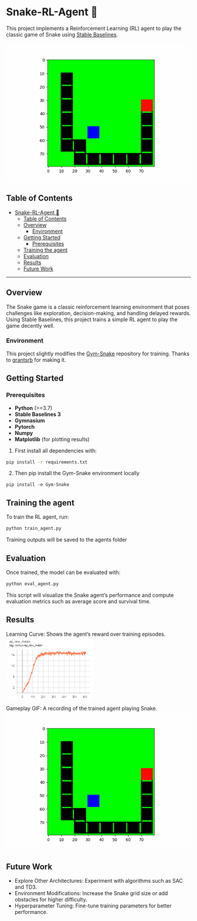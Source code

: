 # Snake-RL-Agent 🐍

This project implements a Reinforcement Learning (RL) agent to play the classic game of Snake using [Stable Baselines](https://stable-baselines3.readthedocs.io/). 

![Demo](media/Johnny-Dense-2.gif) <!-- Replace with your actual media path -->

## Table of Contents

- [Snake-RL-Agent 🐍](#snake-rl-agent-)
  - [Table of Contents](#table-of-contents)
  - [Overview](#overview)
    - [Environment](#environment)
  - [Getting Started](#getting-started)
    - [Prerequisites](#prerequisites)
  - [Training the agent](#training-the-agent)
  - [Evaluation](#evaluation)
  - [Results](#results)
  - [Future Work](#future-work)

---

## Overview

The Snake game is a classic reinforcement learning environment that poses challenges like exploration, decision-making, and handling delayed rewards. Using Stable Baselines, this project trains a simple RL agent to play the game decently well.

### Environment

This project slightly modifies the [Gym-Snake](https://github.com/grantsrb/Gym-Snake) repository for training. Thanks to [grantsrb](https://github.com/grantsrb) for making it.

## Getting Started

### Prerequisites

- **Python** (>=3.7)
- **Stable Baselines 3**
- **Gymnasium**
- **Pytorch**
- **Numpy**
- **Matplotlib** (for plotting results)

1. First install all dependencies with:

```bash
pip install -r requirements.txt
```
2. Then pip install the Gym-Snake environment locally

```
pip install -e Gym-Snake
```

## Training the agent

To train the RL agent, run:

```bash
python train_agent.py
```


Training outputs will be saved to the agents folder


## Evaluation
Once trained, the model can be evaluated with:

```bash
python eval_agent.py
```
This script will visualize the Snake agent’s performance and compute evaluation metrics such as average score and survival time.


## Results

Learning Curve: Shows the agent’s reward over training episodes.
![Training Reward Curve](media/rew_curve.png)

Gameplay GIF: A recording of the trained agent playing Snake.
![](media/Johnny-Dense-2.gif)



## Future Work
- Explore Other Architectures: Experiment with algorithms such as SAC and TD3.
- Environment Modifications: Increase the Snake grid size or add obstacles for higher difficulty.
- Hyperparameter Tuning: Fine-tune training parameters for better performance.

